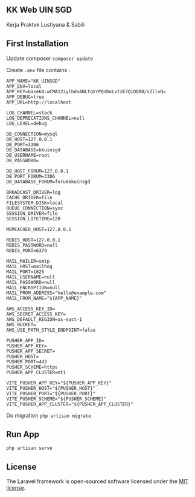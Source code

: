 ## KK Web UIN SGD
Kerja Praktek Lustiyana & Sabili

## First Installation
Update composer
`composer update`

 Create `.env` file contains :
 ```
 APP_NAME="KK UINSGD"
APP_ENV=local
APP_KEY=base64:wCMA12iylhdo4NLtqVrPQUDoLvtzE7QiDQBD/sZllvQ=
APP_DEBUG=true
APP_URL=http://localhost

LOG_CHANNEL=stack
LOG_DEPRECATIONS_CHANNEL=null
LOG_LEVEL=debug

DB_CONNECTION=mysql
DB_HOST=127.0.0.1
DB_PORT=3306
DB_DATABASE=kkuinsgd
DB_USERNAME=root
DB_PASSWORD=

DB_HOST_FORUM=127.0.0.1
DB_PORT_FORUM=3306
DB_DATABASE_FORUM=forumkkuinsgd

BROADCAST_DRIVER=log
CACHE_DRIVER=file
FILESYSTEM_DISK=local
QUEUE_CONNECTION=sync
SESSION_DRIVER=file
SESSION_LIFETIME=120

MEMCACHED_HOST=127.0.0.1

REDIS_HOST=127.0.0.1
REDIS_PASSWORD=null
REDIS_PORT=6379

MAIL_MAILER=smtp
MAIL_HOST=mailhog
MAIL_PORT=1025
MAIL_USERNAME=null
MAIL_PASSWORD=null
MAIL_ENCRYPTION=null
MAIL_FROM_ADDRESS="hello@example.com"
MAIL_FROM_NAME="${APP_NAME}"

AWS_ACCESS_KEY_ID=
AWS_SECRET_ACCESS_KEY=
AWS_DEFAULT_REGION=us-east-1
AWS_BUCKET=
AWS_USE_PATH_STYLE_ENDPOINT=false

PUSHER_APP_ID=
PUSHER_APP_KEY=
PUSHER_APP_SECRET=
PUSHER_HOST=
PUSHER_PORT=443
PUSHER_SCHEME=https
PUSHER_APP_CLUSTER=mt1

VITE_PUSHER_APP_KEY="${PUSHER_APP_KEY}"
VITE_PUSHER_HOST="${PUSHER_HOST}"
VITE_PUSHER_PORT="${PUSHER_PORT}"
VITE_PUSHER_SCHEME="${PUSHER_SCHEME}"
VITE_PUSHER_APP_CLUSTER="${PUSHER_APP_CLUSTER}"
```

Do migration
`php artisan migrate`

## Run App
`php artisan serve`

## License

The Laravel framework is open-sourced software licensed under the [MIT license](https://opensource.org/licenses/MIT).

